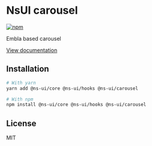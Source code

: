 # NsUI carousel

[![npm](https://img.shields.io/npm/dm/@ns-ui/carousel)](https://www.npmjs.com/package/@ns-ui/carousel)

Embla based carousel

[View documentation](https://nsui.dev/)

## Installation

```bash
# With yarn
yarn add @ns-ui/core @ns-ui/hooks @ns-ui/carousel

# With npm
npm install @ns-ui/core @ns-ui/hooks @ns-ui/carousel
```

## License

MIT
